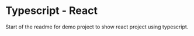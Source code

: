 
# Typescript - React

Start of the readme for demo project to show react project using typescript.

